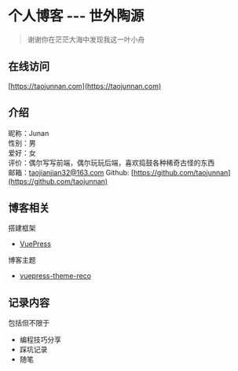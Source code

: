 # 个人博客 --- 世外陶源

> 谢谢你在茫茫大海中发现我这一叶小舟
## 在线访问

[https://taojunnan.com](https://taojunnan.com)

## 介绍

昵称：Junan  
性别：男  
爱好：女  
评价：偶尔写写前端，偶尔玩玩后端，喜欢捣鼓各种稀奇古怪的东西  
邮箱：[taojianjian32@163.com](mailto:taojianjian32@163.com)
Github: [https://github.com/taojunnan](https://github.com/taojunnan)

## 博客相关

搭建框架

+ [VuePress](https://vuepress.vuejs.org/zh/)

博客主题

+ [vuepress-theme-reco](https://vuepress-theme-reco.recoluan.com/)

## 记录内容

包括但不限于

- 编程技巧分享
- 踩坑记录
- 随笔